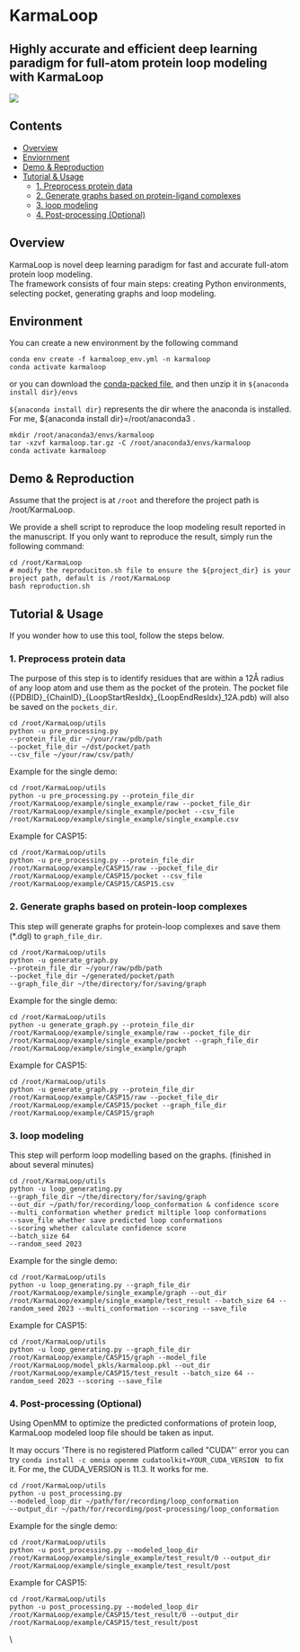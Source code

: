 # KarmaLoop      
## Highly accurate and efficient deep learning paradigm for full-atom protein loop modeling with KarmaLoop   
![](workflow.png)

## Contents

- [Overview](#overview)
- [Enviornment](#environment)
- [Demo & Reproduction](#demo--reproduction)
- [Tutorial & Usage](#tutorial--usage)
    - [1. Preprocess protein data](#1-preprocess-protein-data)
    - [2. Generate graphs based on protein-ligand complexes](#2-generate-graphs-based-on-protein-ligand-complexes)
    - [3. loop modeling](#3-loop-modeling)
    - [4. Post-processing (Optional)](#4-post-processing-optional)

## Overview 

KarmaLoop is novel deep learning paradigm for fast and accurate full-atom protein loop modeling.     
The framework consists of four main steps: creating Python environments, selecting pocket, generating graphs and loop modeling.

## Environment

You can create a new environment by the following command
```
conda env create -f karmaloop_env.yml -n karmaloop
conda activate karmaloop
```
or you can download the [conda-packed file](https://zenodo.org/record/8032172/files/karmaloop_env.tar.gz?download=1), and then unzip it in `${anaconda install dir}/envs`

 `${anaconda install dir}` represents the dir where the anaconda is installed. For me, ${anaconda install dir}=/root/anaconda3 . 

```
mkdir /root/anaconda3/envs/karmaloop
tar -xzvf karmaloop.tar.gz -C /root/anaconda3/envs/karmaloop
conda activate karmaloop
```


## Demo & Reproduction

Assume that the project is at `/root` and therefore the project path is /root/KarmaLoop.

We provide a shell script to reproduce the loop modeling result reported in the manuscript. If you only want to reproduce the result, simply run the following command:
```
cd /root/KarmaLoop
# modify the reproduciton.sh file to ensure the ${project_dir} is your project path, default is /root/KarmaLoop
bash reproduction.sh
```

## Tutorial & Usage

If you wonder how to use this tool, follow the steps below.

### 1. Preprocess protein data

The purpose of this step is to identify residues that are within a 12Å radius of any loop atom and use them as the pocket of the protein. The pocket file ({PDBID}\_{ChainID}\_{LoopStartResIdx}_{LoopEndResIdx}_12A.pdb) will also be saved on the `pockets_dir`.
```
cd /root/KarmaLoop/utils 
python -u pre_processing.py 
--protein_file_dir ~/your/raw/pdb/path 
--pocket_file_dir ~/dst/pocket/path 
--csv_file ~/your/raw/csv/path/
```

Example for the single demo:
```
cd /root/KarmaLoop/utils 
python -u pre_processing.py --protein_file_dir /root/KarmaLoop/example/single_example/raw --pocket_file_dir /root/KarmaLoop/example/single_example/pocket --csv_file /root/KarmaLoop/example/single_example/single_example.csv
```
Example for CASP15:
```
cd /root/KarmaLoop/utils 
python -u pre_processing.py --protein_file_dir /root/KarmaLoop/example/CASP15/raw --pocket_file_dir /root/KarmaLoop/example/CASP15/pocket --csv_file /root/KarmaLoop/example/CASP15/CASP15.csv
```
### 2. Generate graphs based on protein-loop complexes

This step will generate graphs for protein-loop complexes and save them (*.dgl) to `graph_file_dir`.
```
cd /root/KarmaLoop/utils 
python -u generate_graph.py 
--protein_file_dir ~/your/raw/pdb/path 
--pocket_file_dir ~/generated/pocket/path 
--graph_file_dir ~/the/directory/for/saving/graph 
```
Example for the single demo:
```
cd /root/KarmaLoop/utils 
python -u generate_graph.py --protein_file_dir /root/KarmaLoop/example/single_example/raw --pocket_file_dir /root/KarmaLoop/example/single_example/pocket --graph_file_dir /root/KarmaLoop/example/single_example/graph 
```
Example for CASP15:
```
cd /root/KarmaLoop/utils 
python -u generate_graph.py --protein_file_dir /root/KarmaLoop/example/CASP15/raw --pocket_file_dir /root/KarmaLoop/example/CASP15/pocket --graph_file_dir /root/KarmaLoop/example/CASP15/graph 
```

### 3. loop modeling 

This step will perform loop modelling based on the graphs. (finished in about several minutes)

```
cd /root/KarmaLoop/utils 
python -u loop_generating.py
--graph_file_dir ~/the/directory/for/saving/graph 
--out_dir ~/path/for/recording/loop_conformation & confidence score 
--multi_conformation whether predict miltiple loop conformations
--save_file whether save predicted loop conformations
--scoring whether calculate confidence score
--batch_size 64 
--random_seed 2023 
```
Example for the single demo:
```
cd /root/KarmaLoop/utils 
python -u loop_generating.py --graph_file_dir /root/KarmaLoop/example/single_example/graph --out_dir /root/KarmaLoop/example/single_example/test_result --batch_size 64 --random_seed 2023 --multi_conformation --scoring --save_file 
```
Example for CASP15:
```
cd /root/KarmaLoop/utils 
python -u loop_generating.py --graph_file_dir /root/KarmaLoop/example/CASP15/graph --model_file /root/KarmaLoop/model_pkls/karmaloop.pkl --out_dir /root/KarmaLoop/example/CASP15/test_result --batch_size 64 --random_seed 2023 --scoring --save_file 
```
### 4. Post-processing (Optional) 
Using OpenMM to optimize the predicted conformations of protein loop, KarmaLoop modeled loop file should be taken as input.   

It may occurs 'There is no registered Platform called "CUDA"' error you can try `conda install -c omnia openmm cudatoolkit=YOUR_CUDA_VERSION `
to fix it. For me, the CUDA_VERSION is 11.3. It works for me. 

```
cd /root/KarmaLoop/utils
python -u post_processing.py 
--modeled_loop_dir ~/path/for/recording/loop_conformation
--output_dir ~/path/for/recording/post-processing/loop_conformation
```
Example for the single demo:
```
cd /root/KarmaLoop/utils 
python -u post_processing.py --modeled_loop_dir /root/KarmaLoop/example/single_example/test_result/0 --output_dir /root/KarmaLoop/example/single_example/test_result/post
```
Example for CASP15:
```
cd /root/KarmaLoop/utils 
python -u post_processing.py --modeled_loop_dir /root/KarmaLoop/example/CASP15/test_result/0 --output_dir /root/KarmaLoop/example/CASP15/test_result/post
```
\